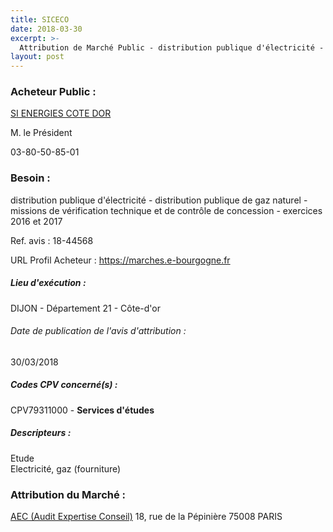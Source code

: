 ```yaml
---
title: SICECO
date: 2018-03-30
excerpt: >-
  Attribution de Marché Public - distribution publique d'électricité - distribution publique de gaz naturel - missions de vérification technique et de contrôle de concession - exercices 2016 et 2017
layout: post
---
```


### Acheteur Public : 
<a href="/acheteur-32/siren-200049922"> SI ENERGIES COTE DOR</a><br/>

M. le Président



03-80-50-85-01

### Besoin :

distribution publique d'électricité - distribution publique de gaz naturel - missions de vérification technique et de contrôle de concession - exercices 2016 et 2017

Ref. avis : 18-44568

URL Profil Acheteur : https://marches.e-bourgogne.fr

##### Lieu d'exécution :

DIJON - Département 21 - Côte-d'or

###### Date de publication de l'avis d'attribution : 
30/03/2018

##### Codes CPV concerné(s) :
CPV79311000 - **Services d'études** <br/>

##### Descripteurs :
Etude <br/>
Electricité, gaz (fourniture) <br/>

### Attribution du Marché :
<a href="/entreprise-266/siren-528048010"> AEC (Audit Expertise Conseil)</a>    18, rue de la Pépinière 75008 PARIS <br/>
